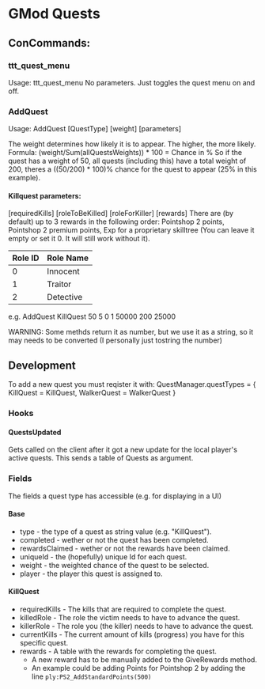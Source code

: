 # GMod Quests

## ConCommands:
### ttt_quest_menu
Usage: ttt_quest_menu
No parameters. Just toggles the quest menu on and off.
### AddQuest
Usage: AddQuest [QuestType] [weight] [parameters]

The weight determines how likely it is to appear. The higher, the more likely.
Formula: (weight/Sum(allQuestsWeights)) * 100 = Chance in %
So if the quest has a weight of 50, all quests (including this) have a total weight of 200, theres a ((50/200) * 100)% chance for the quest to appear (25% in this example).
#### Killquest parameters:
[requiredKills] [roleToBeKilled] [roleForKiller] [rewards]
There are (by default) up to 3 rewards in the following order:
Pointshop 2 points, Pointshop 2 premium points, Exp for a proprietary skilltree (You can leave it empty or set it 0. It will still work without it).

| Role ID | Role Name  |  
|---------|------------|  
| 0       | Innocent   |  
| 1       | Traitor    |  
| 2       | Detective  |  

e.g. AddQuest KillQuest 50 5 0 1 50000 200 25000

WARNING: Some methds return it as number, but we use it as a string, so it may needs to be converted (I personally just tostring the number)

## Development
To add a new quest you must reqister it with:
QuestManager.questTypes = {
    KillQuest = KillQuest,
    WalkerQuest = WalkerQuest
}

### Hooks
#### QuestsUpdated
Gets called on the client after it got a new update for the local player's active quests. This sends a table of Quests as argument.

### Fields
The fields a quest type has accessible (e.g. for displaying in a UI)
#### Base
- type - the type of a quest as string value (e.g. "KillQuest").
- completed - wether or not the quest has been completed.
- rewardsClaimed - wether or not the rewards have been claimed.
- uniqueId - the (hopefully) unique Id for each quest. 
- weight - the weighted chance of the quest to be selected.
- player - the player this quest is assigned to.
#### KillQuest
- requiredKills - The kills that are required to complete the quest.
- killedRole -  The role the victim needs to have to advance the quest.
- killerRole - The role you (the killer) needs to have to advance the quest.
- currentKills - The current amount of kills (progress) you have for this specific quest.
- rewards - A table with the rewards for completing the quest.
    - A new reward has to be manually added to the GiveRewards method.
    - An example could be adding Points for Pointshop 2 by adding the line `ply:PS2_AddStandardPoints(500)`
